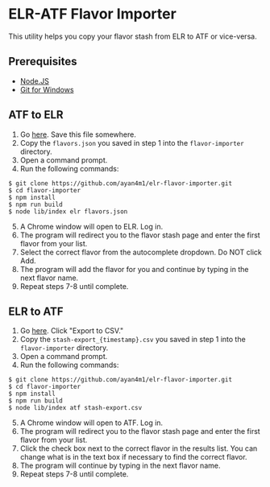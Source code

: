 # ELR-ATF Flavor Importer

This utility helps you copy your flavor stash from ELR to ATF or vice-versa.

## Prerequisites

- [Node.JS](https://nodejs.org/en/)
- [Git for Windows](https://git-scm.com/download/win)

## ATF to ELR

1. Go [here](https://alltheflavors.com/my/backup/flavors.json). Save this file somewhere.
2. Copy the `flavors.json` you saved in step 1 into the `flavor-importer` directory.
3. Open a command prompt.
4. Run the following commands:

```
$ git clone https://github.com/ayan4m1/elr-flavor-importer.git
$ cd flavor-importer
$ npm install
$ npm run build
$ node lib/index elr flavors.json
```

5. A Chrome window will open to ELR. Log in.
6. The program will redirect you to the flavor stash page and enter the first flavor from your list.
7. Select the correct flavor from the autocomplete dropdown. Do NOT click Add.
8. The program will add the flavor for you and continue by typing in the next flavor name.
9. Repeat steps 7-8 until complete.

## ELR to ATF

1. Go [here](https://e-liquid-recipes.com/stash). Click "Export to CSV."
2. Copy the `stash-export_{timestamp}.csv` you saved in step 1 into the `flavor-importer` directory.
3. Open a command prompt.
4. Run the following commands:

```
$ git clone https://github.com/ayan4m1/elr-flavor-importer.git
$ cd flavor-importer
$ npm install
$ npm run build
$ node lib/index atf stash-export.csv
```

5. A Chrome window will open to ATF. Log in.
6. The program will redirect you to the flavor stash page and enter the first flavor from your list.
7. Click the check box next to the correct flavor in the results list. You can change what is in the text box if necessary to find the correct flavor.
8. The program will continue by typing in the next flavor name.
9. Repeat steps 7-8 until complete.

